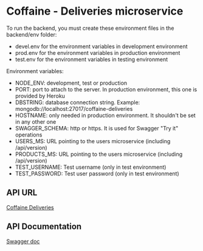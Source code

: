 # Coffaine - Deliveries microservice

To run the backend, you must create these environment files in the backend/env folder:
- devel.env for the environment variables in development environment
- prod.env for the environment variables in production environment
- test.env for the environment variables in testing environment

Environment variables:
- NODE_ENV: development, test or production
- PORT: port to attach to the server. In production environment, this one is provided by Heroku
- DBSTRING: database connection string. Example: mongodb://localhost:27017/coffaine-deliveries
- HOSTNAME: only needed in production environment. It shouldn't be set in any other one
- SWAGGER_SCHEMA: http or https. It is used for Swagger "Try it" operations
- USERS_MS: URL pointing to the users microservice (including /api/version)
- PRODUCTS_MS: URL pointing to the users microservice (including /api/version)
- TEST_USERNAME: Test username (only in test environment)
- TEST_PASSWORD: Test user password (only in test environment)

## API URL
[Coffaine Deliveries](https://coffaine-deliveries.herokuapp.com/)

## API Documentation
[Swagger doc](https://coffaine-deliveries.herokuapp.com/api-docs/)
